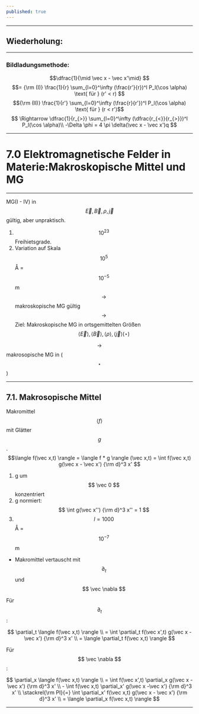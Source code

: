 ```yaml
---
published: true
---
```

---

## Wiederholung:

---

### Bildladungsmethode:

$$\dfrac{1}{\mid \vec x - \vec x'\mid} $$ 
$$=  {\rm (I)} \frac{1}{r} \sum_{l=0}^\infty (\frac{r'}{r})^l P_l(\cos \alpha) \text{ für } (r' < r) $$
$${\rm (II)} \frac{1}{r'} \sum_{l=0}^\infty (\frac{r}{r'})^l P_l(\cos \alpha) \text{ für } (r < r')$$ 
$$ \Rightarrow \dfrac{1}{r_{>}} \sum_{l=0}^\infty (\dfrac{r_{<}}{r_{>}})^l P_l(\cos \alpha)\\ -\Delta \phi = 4 \pi \delta(\vec x - \vec x')q $$

---

# 7.0 Elektromagnetische Felder in Materie:Makroskopische Mittel und MG

---
MG(I - IV) in $$ \vec E,\vec B,\rho,\vec j$$ gültig, aber unpraktisch.

1. $$10^{23}$$ Freihietsgrade.
2. Variation auf Skala $$10^5$$ Å = $$ 10^{-5}$$ m
$$\to$$ makroskopische MG gültig
$$\to$$ Ziel: Makroskopische MG in ortsgemittelten Größen $$\langle \vec E\rangle ,\langle \vec B \rangle , \langle \rho \rangle, \langle \vec j \rangle (\star) $$

$$ \to$$ makrosopische MG in ($$\star$$)

---
## 7.1. Makrosopische Mittel

Makromittel $$ \langle f \rangle $$ mit Glätter $$ g $$. $$\langle f(\vec x,t) \rangle = \langle f * g \rangle (\vec x,t) = \int f(\vec x,t) g(\vec x - \vec x') {\rm d}^3 x' $$

1. g um $$ \vec 0 $$ konzentriert
2. g normiert: $$ \int g(\vec x'') {\rm d}^3 x'' = 1 $$
3. $$ l = 1000$$ Å = $$ 10^{-7} $$ m

- Makromittel vertauscht mit $$ \partial_t $$ und $$ \vec \nabla $$ 

Für $$ \partial_t $$:

$$ \partial_t \langle f(\vec x,t) \rangle \\ = \int \partial_t f(\vec x',t) g(\vec x - \vec x') {\rm d}^3 x' \\ = \langle \partial_t f(\vec x,t) \rangle $$

Für $$ \vec \nabla $$:

$$ \partial_x \langle f(\vec x,t) \rangle \\ = \int  f(\vec x',t) \partial_x g(\vec x - \vec x') {\rm d}^3 x' \\ - \int f(\vec x,t) \partial_x' g(\vec x -\vec x') {\rm d}^3 x' \\ \stackrel{\rm PI}{=} \int \partial_x' f(\vec x,t) g(\vec x - \vec x') {\rm d}^3 x' \\ = \langle \partial_x f(\vec x,t) \rangle $$

---

##
